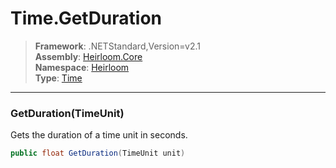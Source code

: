 # Time.GetDuration

> **Framework**: .NETStandard,Version=v2.1  
> **Assembly**: [Heirloom.Core][0]  
> **Namespace**: [Heirloom][0]  
> **Type**: [Time][1]

--------------------------------------------------------------------------------

### GetDuration(TimeUnit)

Gets the duration of a time unit in seconds.

```cs
public float GetDuration(TimeUnit unit)
```

[0]: ../Heirloom.Core.md
[1]: Heirloom.Time.md
